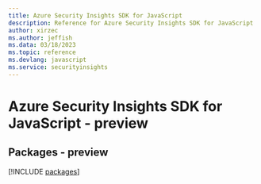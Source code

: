```yaml
---
title: Azure Security Insights SDK for JavaScript
description: Reference for Azure Security Insights SDK for JavaScript
author: xirzec
ms.author: jeffish
ms.data: 03/18/2023
ms.topic: reference
ms.devlang: javascript
ms.service: securityinsights
---
```

# Azure Security Insights SDK for JavaScript - preview
## Packages - preview
[!INCLUDE [packages](security-insights-index.md)]
